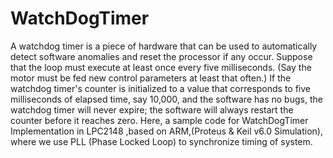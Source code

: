 # WatchDogTimer
A watchdog timer is a piece of hardware that can be used to automatically detect software anomalies and reset the processor if any occur.
Suppose that the loop must execute at least once every five milliseconds. (Say the motor must be fed new control parameters at least that often.) If the watchdog timer's counter is initialized to a value that corresponds to five milliseconds of elapsed time, say 10,000, and the software has no bugs, the watchdog timer will never expire; the software will always restart the counter before it reaches zero.
Here, a sample code for WatchDogTimer Implementation in LPC2148 ,based on ARM,(Proteus & Keil v6.0 Simulation), where we use PLL (Phase Locked Loop) to synchronize timing of system.
